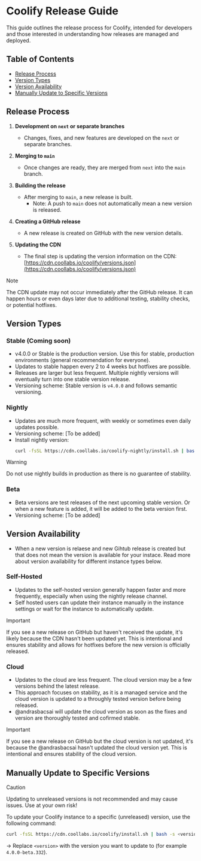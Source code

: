 # Coolify Release Guide

This guide outlines the release process for Coolify, intended for developers and those interested in understanding how releases are managed and deployed.

## Table of Contents
- [Release Process](#release-process)
- [Version Types](#version-types)
- [Version Availability](#version-availability)
- [Manually Update to Specific Versions](#manually-update-to-specific-versions)

## Release Process

1. **Development on `next` or separate branches**
   - Changes, fixes, and new features are developed on the `next` or separate branches.

2. **Merging to `main`**
   - Once changes are ready, they are merged from `next` into the `main` branch.

3. **Building the release**
   - After merging to `main`, a new release is built.
     - Note: A push to `main` does not automatically mean a new version is released.

4. **Creating a GitHub release**
   - A new release is created on GitHub with the new version details.

5. **Updating the CDN**
   - The final step is updating the version information on the CDN:
     [https://cdn.coollabs.io/coolify/versions.json](https://cdn.coollabs.io/coolify/versions.json)

> [!NOTE]
> The CDN update may not occur immediately after the GitHub release. It can happen hours or even days later due to additional testing, stability checks, or potential hotfixes.

## Version Types

### Stable (Coming soon)
- v4.0.0 or Stable is the production version. Use this for stable, production environments (general recommendation for everyone).
- Updates to stable happen every 2 to 4 weeks but hotfixes are possible.
- Releases are larger but less frequent. Multiple nightly versions will eventually turn into one stable version release.
- Versioning scheme: Stable version is `v4.0.0` and follows semantic versioning.

### Nightly
- Updates are much more frequent, with weekly or sometimes even daily updates possible.
- Versioning scheme: [To be added]
- Install nightly version:
  ```bash
  curl -fsSL https://cdn.coollabs.io/coolify-nightly/install.sh | bash -s next
  ```

> [!WARNING]
> Do not use nightly builds in production as there is no guarantee of stability.

### Beta
- Beta versions are test releases of the next upcoming stable version. Or when a new feature is added, it will be added to the beta version first.
- Versioning scheme: [To be added]

## Version Availability
- When a new version is relaese and new Gihtub release is created but that does not mean the version is available for your instace. Read more about version availability for different instance types below.

### Self-Hosted
- Updates to the self-hosted version generally happen faster and more frequently, especially when using the nightly release channel.
- Self hosted users can update their instance manually in the instance settings or wait for the instance to automatically update.

> [!IMPORTANT]
> If you see a new release on GitHub but haven't received the update, it's likely because the CDN hasn't been updated yet. This is intentional and ensures stability and allows for hotfixes before the new version is officially released.

### Cloud
- Updates to the cloud are less frequent. The cloud version may be a few versions behind the latest release.
- This approach focuses on stability, as it is a managed service and the cloud version is updated to a throughly tested version before being released.
- @andrasbacsai will update the cloud version as soon as the fixes and version are thoroughly tested and cofirmed stable.

> [!IMPORTANT]
> If you see a new release on GitHub but the cloud version is not updated, it's because the @andrasbacsai hasn't updated the cloud version yet. This is intentional and ensures stability of the cloud version.

## Manually Update to Specific Versions

> [!CAUTION]  
> Updating to unreleased versions is not recommended and may cause issues. Use at your own risk!

To update your Coolify instance to a specific (unreleased) version, use the following command:
```bash
curl -fsSL https://cdn.coollabs.io/coolify/install.sh | bash -s <version>
```
-> Replace `<version>` with the version you want to update to (for example `4.0.0-beta.332`).
